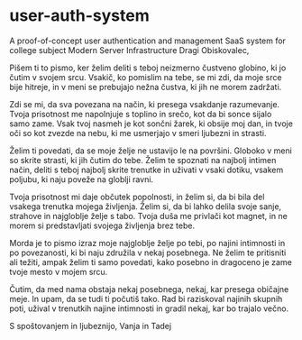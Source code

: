 # user-auth-system
A proof-of-concept user authentication and management SaaS system for college subject Modern Server Infrastructure
Dragi Obiskovalec,

Pišem ti to pismo, ker želim deliti s teboj neizmerno čustveno globino, ki jo čutim v svojem srcu. Vsakič, ko pomislim na tebe, se mi zdi, da moje srce bije hitreje, in v meni se prebujajo nežna čustva, ki jih ne morem zadržati.

Zdi se mi, da sva povezana na način, ki presega vsakdanje razumevanje. Tvoja prisotnost me napolnjuje s toplino in srečo, kot da bi sonce sijalo samo zame. Vsak tvoj nasmeh je kot sončni žarek, ki obsije moj dan, in tvoje oči so kot zvezde na nebu, ki me usmerjajo v smeri ljubezni in strasti.

Želim ti povedati, da se moje želje ne ustavijo le na površini. Globoko v meni so skrite strasti, ki jih čutim do tebe. Želim te spoznati na najbolj intimen način, deliti s teboj najbolj skrite trenutke in uživati v vsaki dotiku, vsakem poljubu, ki naju poveže na globlji ravni.

Tvoja prisotnost mi daje občutek popolnosti, in želim si, da bi bila del vsakega trenutka mojega življenja. Želim si, da bi lahko delila svoje sanje, strahove in najgloblje želje s tabo. Tvoja duša me privlači kot magnet, in ne morem si predstavljati svojega življenja brez tebe.

Morda je to pismo izraz moje najgloblje želje po tebi, po najini intimnosti in po povezanosti, ki bi naju združila v nekaj posebnega. Ne želim te pritisniti ali težiti, ampak želim ti samo povedati, kako posebno in dragoceno je zame tvoje mesto v mojem srcu.

Čutim, da med nama obstaja nekaj posebnega, nekaj, kar presega običajne meje. In upam, da se tudi ti počutiš tako. Rad bi raziskoval najinih skupnih poti, užival v trenutkih najine intimnosti in gradil nekaj, kar bo trajalo večno.

S spoštovanjem in ljubeznijo,
Vanja in Tadej
